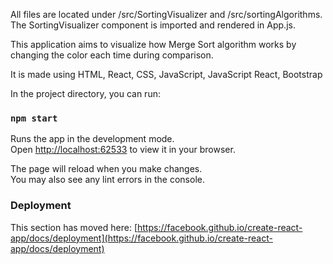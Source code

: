 All files are located under /src/SortingVisualizer and /src/sortingAlgorithms. 
The SortingVisualizer component is imported and rendered in App.js.

This application aims to visualize how Merge Sort algorithm works by changing the color each time during comparison.

It is made using HTML, React, CSS, JavaScript, JavaScript React, Bootstrap 

In the project directory, you can run:

### `npm start`

Runs the app in the development mode.\
Open [http://localhost:62533](http://localhost:62533) to view it in your browser.

The page will reload when you make changes.\
You may also see any lint errors in the console.

### Deployment

This section has moved here: [https://facebook.github.io/create-react-app/docs/deployment](https://facebook.github.io/create-react-app/docs/deployment)
